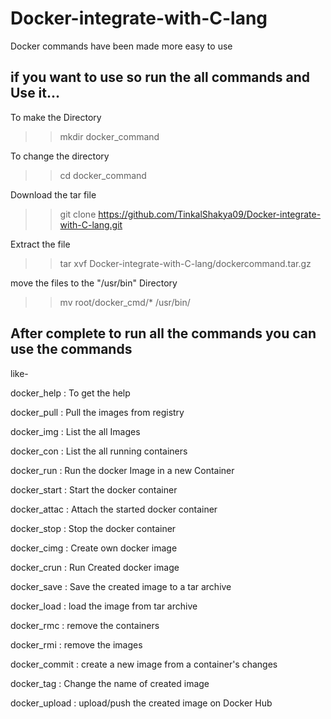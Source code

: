 # Docker-integrate-with-C-lang
Docker commands have been made more easy to use
## if you want to use so run the all commands and Use it...

To make the Directory
>>mkdir docker_command

To change the directory
>>cd docker_command

Download the tar file
>>git clone https://github.com/TinkalShakya09/Docker-integrate-with-C-lang.git

Extract the file
>>tar xvf Docker-integrate-with-C-lang/dockercommand.tar.gz

move the files to the "/usr/bin" Directory
>>mv root/docker_cmd/* /usr/bin/

## After complete to run all the commands you can use the commands

like-

docker_help   :  To get the help

docker_pull   :  Pull the images from registry

docker_img    :  List the all Images

docker_con    :  List the all running containers

docker_run    :  Run the docker Image in a new Container

docker_start  :  Start the docker container

docker_attac  :  Attach the started docker container

docker_stop   :  Stop the docker container

docker_cimg   :  Create own docker image

docker_crun   :  Run Created docker image

docker_save   :  Save the created image to a tar archive

docker_load   :  load the  image from  tar archive

docker_rmc    :  remove the containers

docker_rmi    :  remove the images

docker_commit  :  create a new image from a container's changes

docker_tag    :  Change the name of created image

docker_upload :  upload/push the created image on Docker Hub

